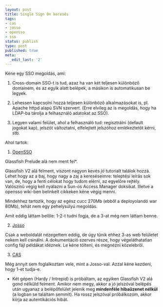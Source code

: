 ```yaml
---
layout: post
title: Single Sign On keresés
tags:
- cas
- josso
- opensso
- sso
status: publish
type: post
published: true
meta:
  _edit_last: '2'
---
```

Kéne egy SSO megoldás, ami:

1. Cross-domain SSO-t is tud, azaz ha van két teljesen különböző domainem, és az egyik alatt belépek, a másikon is automatikusan be legyek.

2. Lehessen kapcsolni hozzá teljesen különböző alkalmazásokat is, pl. Apache httpd alapú SVN szervert. (Erre elvileg az is megoldás, hogy ha LDAP-ba tárolja a felhasználó adatokat az SSO).

3. Legyen valami felület, ahol a felhasználó tud: regisztrálni (default jogokat kap), jelszót változtatni, elfelejtett jelszóhoz emlékeztetőt kérni, stb.

Ahol tartok:

1. <a href="https://opensso.dev.java.net/">OpenSSO</a>

Glassfish Prelude alá nem ment fel*.

Glassfish V2 alá felment, viszont nagyon kevés <em>jó</em> tutorialt találok hozzá. Lehet hogy az a baj, hogy nagy a zaj a kereséseimre: teleptésí leírás sok van, de, hogy a fenti célokat hogy tudom elérni, az egyelőre rejtély. Valószínű végig kell nyálazni a Sun-os Access Manager doksikat. Illetve a opensso wiki-ben belinkelt cikkeken kéne végig menni.

Mindehhez tartozik, hogy az egész cucc 270Mb (ebből a deployolandó war 80Mb), tehát nem egy pehelysúlyú megoldás.

Amit eddig láttam belőle: 1-2-t tudni fogja, de a 3-at még nem láttam benne.

2. <a href="http://www.josso.org/">Josso</a>

Csak a weboldalát nézegettem eddig, de úgy tűnik ehhez 3-as web felületet nekem kell csinálni. A dokumentáció szerves része, hogy végeláthatatlan config fájl példákat idéznek. Le kéne tölteni, és megnézni közelebről.

3. <a href="http://www.ja-sig.org/products/cas/">CAS</a>

Még annyit sem foglalkoztam vele, mint a Josso-val. Azzal kéne kezdeni, hogy 1-et tudja-e.

* Két gépen (Hardy / Intrepid) is próbáltam, az egyiken Glassfish V2 alá gond nélküld felment. Amikor nem megy, akkor a jó jelszóval belépés után ugyanaz a belépőfelület jelenik meg <strong>mindenféle hibaüzenet nélkül</strong> (a logban se találtam semmit). Ha rossz jelszóval próbálkozom, akkor kiírja az autentikációs hibát.
